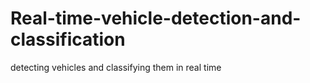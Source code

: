 # Real-time-vehicle-detection-and-classification
detecting vehicles and classifying them in real time

